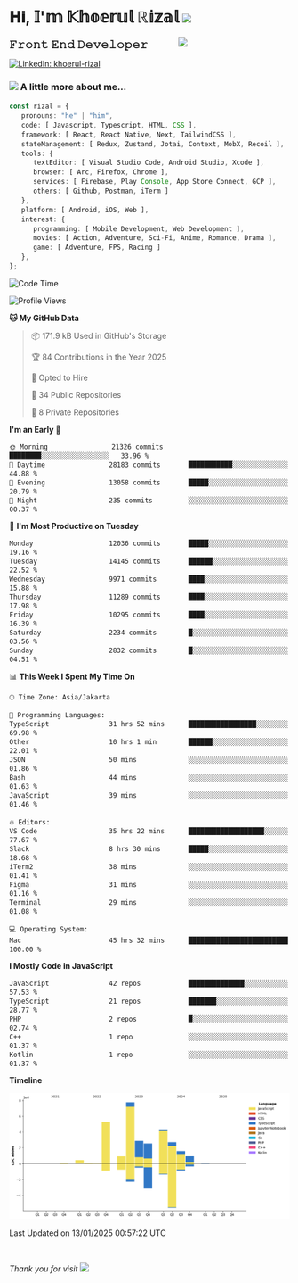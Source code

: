 <h1> 𝐇𝐢, 𝕀'𝕞 𝕂𝕙𝕠𝕖𝕣𝕦𝕝 ℝ𝕚𝕫𝕒𝕝 <img src="https://media.giphy.com/media/mGcNjsfWAjY5AEZNw6/giphy.gif" width="50"></h1>
<img align='right' src="https://media.giphy.com/media/v1.Y2lkPTc5MGI3NjExOWI2ajR2NGJubzBsZHFuaHMwajRrcDNsNXJwOG8yb3F0NjhkNXF4OSZlcD12MV9pbnRlcm5hbF9naWZfYnlfaWQmY3Q9cw/fkZukR450RQ1qnGaq9/giphy.gif" width="200">
<strong style="font-size:20px;">𝙵𝚛𝚘𝚗𝚝 𝙴𝚗𝚍 𝙳𝚎𝚟𝚎𝚕𝚘𝚙𝚎𝚛</strong>
</p></em>

[![LinkedIn: khoerul-rizal](https://img.shields.io/badge/khoerul--rizal-blue?style=flat-square&logo=Linkedin&logoColor=white&link=https://www.linkedin.com/in/khoerul-rizal/)](https://www.linkedin.com/in/khoerul-rizal/)

### <img src="https://media.giphy.com/media/VgCDAzcKvsR6OM0uWg/giphy.gif" width="50"> A little more about me...

```typescript
const rizal = {
   pronouns: "he" | "him",
   code: [ Javascript, Typescript, HTML, CSS ],
   framework: [ React, React Native, Next, TailwindCSS ],
   stateManagement: [ Redux, Zustand, Jotai, Context, MobX, Recoil ],
   tools: {
      textEditor: [ Visual Studio Code, Android Studio, Xcode ],
      browser: [ Arc, Firefox, Chrome ],
      services: [ Firebase, Play Console, App Store Connect, GCP ],
      others: [ Github, Postman, iTerm ]
   },
   platform: [ Android, iOS, Web ],
   interest: {
      programming: [ Mobile Development, Web Development ],
      movies: [ Action, Adventure, Sci-Fi, Anime, Romance, Drama ],
      game: [ Adventure, FPS, Racing ]
   },
};
```

<!--START_SECTION:waka-->
![Code Time](http://img.shields.io/badge/Code%20Time-2%2C049%20hrs%2017%20mins-blue)

![Profile Views](http://img.shields.io/badge/Profile%20Views-0-blue)

**🐱 My GitHub Data** 

> 📦 171.9 kB Used in GitHub's Storage 
 > 
> 🏆 84 Contributions in the Year 2025
 > 
> 💼 Opted to Hire
 > 
> 📜 34 Public Repositories 
 > 
> 🔑 8 Private Repositories 
 > 
**I'm an Early 🐤** 

```text
🌞 Morning                21326 commits       ████████░░░░░░░░░░░░░░░░░   33.96 % 
🌆 Daytime                28183 commits       ███████████░░░░░░░░░░░░░░   44.88 % 
🌃 Evening                13058 commits       █████░░░░░░░░░░░░░░░░░░░░   20.79 % 
🌙 Night                  235 commits         ░░░░░░░░░░░░░░░░░░░░░░░░░   00.37 % 
```
📅 **I'm Most Productive on Tuesday** 

```text
Monday                   12036 commits       █████░░░░░░░░░░░░░░░░░░░░   19.16 % 
Tuesday                  14145 commits       ██████░░░░░░░░░░░░░░░░░░░   22.52 % 
Wednesday                9971 commits        ████░░░░░░░░░░░░░░░░░░░░░   15.88 % 
Thursday                 11289 commits       ████░░░░░░░░░░░░░░░░░░░░░   17.98 % 
Friday                   10295 commits       ████░░░░░░░░░░░░░░░░░░░░░   16.39 % 
Saturday                 2234 commits        █░░░░░░░░░░░░░░░░░░░░░░░░   03.56 % 
Sunday                   2832 commits        █░░░░░░░░░░░░░░░░░░░░░░░░   04.51 % 
```


📊 **This Week I Spent My Time On** 

```text
🕑︎ Time Zone: Asia/Jakarta

💬 Programming Languages: 
TypeScript               31 hrs 52 mins      █████████████████░░░░░░░░   69.98 % 
Other                    10 hrs 1 min        ██████░░░░░░░░░░░░░░░░░░░   22.01 % 
JSON                     50 mins             ░░░░░░░░░░░░░░░░░░░░░░░░░   01.86 % 
Bash                     44 mins             ░░░░░░░░░░░░░░░░░░░░░░░░░   01.63 % 
JavaScript               39 mins             ░░░░░░░░░░░░░░░░░░░░░░░░░   01.46 % 

🔥 Editors: 
VS Code                  35 hrs 22 mins      ███████████████████░░░░░░   77.67 % 
Slack                    8 hrs 30 mins       █████░░░░░░░░░░░░░░░░░░░░   18.68 % 
iTerm2                   38 mins             ░░░░░░░░░░░░░░░░░░░░░░░░░   01.41 % 
Figma                    31 mins             ░░░░░░░░░░░░░░░░░░░░░░░░░   01.16 % 
Terminal                 29 mins             ░░░░░░░░░░░░░░░░░░░░░░░░░   01.08 % 

💻 Operating System: 
Mac                      45 hrs 32 mins      █████████████████████████   100.00 % 
```

**I Mostly Code in JavaScript** 

```text
JavaScript               42 repos            ██████████████░░░░░░░░░░░   57.53 % 
TypeScript               21 repos            ███████░░░░░░░░░░░░░░░░░░   28.77 % 
PHP                      2 repos             █░░░░░░░░░░░░░░░░░░░░░░░░   02.74 % 
C++                      1 repo              ░░░░░░░░░░░░░░░░░░░░░░░░░   01.37 % 
Kotlin                   1 repo              ░░░░░░░░░░░░░░░░░░░░░░░░░   01.37 % 
```



**Timeline**

![Lines of Code chart](https://raw.githubusercontent.com/khoerulrizal/khoerulrizal/main/assets/bar_graph.png)


 Last Updated on 13/01/2025 00:57:22 UTC
<!--END_SECTION:waka-->
</details>
<br/>

<em>Thank you for visit</em> <img src="https://media.giphy.com/media/v1.Y2lkPTc5MGI3NjExcHdvNm1qZWtjaGw0ZjdwM3Z3NnY2dHlueTVuODBta2FiY20wM2YybSZlcD12MV9pbnRlcm5hbF9naWZfYnlfaWQmY3Q9cw/tV25tpdKqdFa9x81k2/giphy.gif" width="40">

